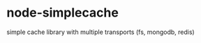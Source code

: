 node-simplecache
================

simple cache library with multiple transports (fs, mongodb, redis)